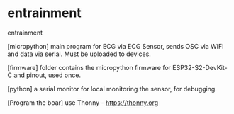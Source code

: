# entrainment
 entrainment


[micropython] main program for ECG via ECG Sensor, sends OSC via WIFI and data via serial. 
Must be uploaded to devices.

[firmware] folder contains the micropython firmware for ESP32-S2-DevKit-C and pinout, used once.

[python] a serial monitor for local monitoring the sensor, for debugging.

[Program the boar] use Thonny - https://thonny.org
